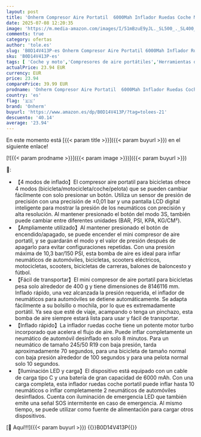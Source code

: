 ```yaml
---
layout: post
title: 'Onherm Compresor Aire Portatil  6000Mah Inflador Ruedas Coche Mini Bomba de Aire Bicicleta Electrica  10 3Bar/ 150PSI con Recargable y Pantalla LED para Coches  Motos  Bicicletas  Anillo de Natación'
date: 2025-07-08 12:20:35
image: 'https://m.media-amazon.com/images/I/51mBzuE9yJL._SL500_._SL400_.jpg'
comments: true
category: ofertas
author: 'tole.es'
slug: 'B0D14V413P-es Onherm Compresor Aire Portatil 6000Mah Inflador Ruedas...'
sku: 'B0D14V413P-es'
tags: [ 'Coche y moto','Compresores de aire portátiles','Herramientas de neumáticos y ruedas','Herramientas para coche','bicicleta','onherm','🇪🇸', ]
actualPrice: 23.94 EUR
currency: EUR
price: 23.94
comparePrice: 39.99 EUR
prodname: 'Onherm Compresor Aire Portatil  6000Mah Inflador Ruedas Coche Mini Bomba de Aire Bicicleta Electrica  10 3Bar/ 150PSI con Recargable y Pantalla LED para Coches  Motos  Bicicletas  Anillo de Natación'
country: 'es'
flag: '🇪🇸'
brand: 'Onherm'
buyurl: 'https://www.amazon.es/dp/B0D14V413P/?tag=tolees-21'
descuento: '40.14'
average: '23.94'
---
```


En este momento está [{{< param title >}}]({{< param buyurl >}}) en el siguiente enlace!

[![{{< param prodname >}}]({{< param image >}})]({{< param buyurl >}})

🔎:

- 【4 modos de inflado】El compresor aire portatil para bicicletas ofrece 4 modos (bicicleta/motocicleta/coche/pelota) que se pueden cambiar fácilmente con solo presionar un botón. Utiliza un sensor de presión de precisión con una precisión de ±0,01 bar y una pantalla LCD digital inteligente para mostrar la presión de los neumáticos con precisión y alta resolución. Al mantener presionado el botón del modo 3S, también puede cambiar entre diferentes unidades (BAR, PSI, KPA, KG/CM²).
- 【Ampliamente utilizado】Al mantener presionado el botón de encendido/apagado, se puede encender el mini compresor de aire portatil, y se guardarán el modo y el valor de presión después de apagarlo para evitar configuraciones repetidas. Con una presión máxima de 10,3 bar/150 PSI, esta bomba de aire es ideal para inflar neumáticos de automóviles, bicicletas, scooters eléctricos, motocicletas, scooters, bicicletas de carreras, balones de baloncesto y fútbol.
- 【Fácil de transportar】El mini compresor de aire portatil para bicicletas pesa solo alrededor de 400 g y tiene dimensiones de 8146116 mm. Inflado rápido, una vez alcanzada la presión requerida, el inflador de neumáticos para automóviles se detiene automáticamente. Se adapta fácilmente a su bolsillo o mochila, por lo que es extremadamente portátil. Ya sea que esté de viaje, acampando o tenga un pinchazo, esta bomba de aire siempre estará lista para usar y fácil de transportar.
- 【Inflado rápido】La inflador ruedas coche tiene un potente motor turbo incorporado que acelera el flujo de aire. Puede inflar completamente un neumático de automóvil desinflado en solo 8 minutos. Para un neumático de tamaño 245/50 R19 con baja presión, tarda aproximadamente 70 segundos, para una bicicleta de tamaño normal con baja presión alrededor de 100 segundos y para una pelota normal solo 10 segundos.
- 【Iluminación LED y carga】El dispositivo está equipado con un cable de carga tipo C y una batería de gran capacidad de 6000 mAh. Con una carga completa, esta inflador ruedas coche portatil puede inflar hasta 10 neumáticos o inflar completamente 2 neumáticos de automóviles desinflados. Cuenta con iluminación de emergencia LED que también emite una señal SOS intermitente en caso de emergencia. Al mismo tiempo, se puede utilizar como fuente de alimentación para cargar otros dispositivos.

[🛒 Aquí!!!]({{< param buyurl >}})
{{<world>}}B0D14V413P{{</world>}}
